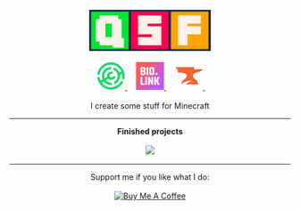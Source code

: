 <p align="center">
    <img src="./images/QSF.jpg" width=218/>
    <br><br>&nbsp;&nbsp;&nbsp;
    <a href="https://modrinth.com/user/QuickStopFire">
        <img src="./images/Modrinth.png" width=50/>
    </a>&nbsp;&nbsp;&nbsp;
    <a href="https://qsfdev.bio.link/">
        <img src="./images/bio.link.png" width=50/>
    </a>&nbsp;&nbsp;&nbsp;
    <a href="https://legacy.curseforge.com/members/quickstopfire/projects">
        <img src="./images/CurseForge.png" width=50/>
    </a>&nbsp;&nbsp;&nbsp;
    <br><br>
    I create some stuff for Minecraft
</p>

<hr>

<p align="center">
    <b>Finished projects</b><br><br>
    <a href="https://github.com/QuickStopFire/Autumn-Biomes">
        <img src="./images/Projects/Autumn Biomes.png" width=300/>
    </a>
</p>

<hr>

<p align="center">
    Support me if you like what I do:<br><br>
    <a href="https://www.buymeacoffee.com/QSFdev" target="_blank"><img src="https://cdn.buymeacoffee.com/buttons/v2/default-blue.png" alt="Buy Me A Coffee" style="height: 60px !important;width: 217px !important;" ></a>
</p>
